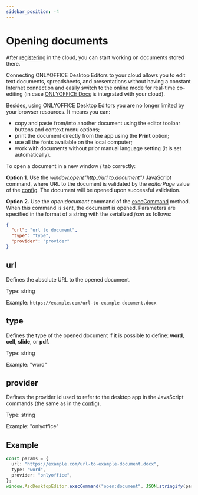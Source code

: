 ```yaml
---
sidebar_position: -4
---
```


# Opening documents

After [registering](./login-and-logout.md) in the cloud, you can start working on documents stored there.

Connecting ONLYOFFICE Desktop Editors to your cloud allows you to edit text documents, spreadsheets, and presentations without having a constant Internet connection and easily switch to the online mode for real-time co-editing (in case [ONLYOFFICE Docs](../../../docs-api/get-started/basic-concepts.md) is integrated with your cloud).

Besides, using ONLYOFFICE Desktop Editors you are no longer limited by your browser resources. It means you can:

- copy and paste from/into another document using the editor toolbar buttons and context menu options;
- print the document directly from the app using the **Print** option;
- use all the fonts available on the local computer;
- work with documents without prior manual language setting (it is set automatically).

To open a document in a new window / tab correctly:

**Option 1.** Use the *window\.open("http\://url.to.document")* JavaScript command, where URL to the document is validated by the *editorPage* value of the [config](./adding-a-dms-provider.md). The document will be opened upon successful validation.

**Option 2.** Use the *open:document* command of the [execCommand](./execcommand.md) method. When this command is sent, the document is opened. Parameters are specified in the format of a string with the serialized *json* as follows:

``` json
{
  "url": "url to document",
  "type": "type",
  "provider": "provider"
} 
```

## url

Defines the absolute URL to the opened document.

Type: string

Example: `https://example.com/url-to-example-document.docx`

## type

Defines the type of the opened document if it is possible to define: **word**, **cell**, **slide**, or **pdf**.

Type: string

Example: "word"

## provider

Defines the provider id used to refer to the desktop app in the JavaScript commands (the same as in the [config](./adding-a-dms-provider.md)).

Type: string

Example: "onlyoffice"

## Example

``` ts
const params = {
  url: "https://example.com/url-to-example-document.docx",
  type: "word",
  provider: "onlyoffice",
};
window.AscDesktopEditor.execCommand("open:document", JSON.stringify(params));
```

